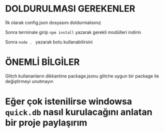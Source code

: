 # DOLDURULMASI GEREKENLER
İlk olarak config.json dosyasını doldurmalısınız

Sonra terminale girip ``npm install`` yazarak gerekli modülleri indirin

Sonra ``node . `` yazarak botu kullanabilirsini

# ÖNEMLİ BİLGİLER

Glitch kullananların dikkantine package.jsonu glitche uygun bir package ile değiştirmeyi unutmayın

# Eğer çok istenilirse windowsa ``quick.db`` nasıl kurulacağını anlatan bir proje paylaşırım